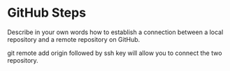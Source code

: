# GitHub Steps

Describe in your own words how to establish a connection between a local repository and a remote repository on GitHub.

git remote add origin followed by ssh key will allow you to connect the two repository.